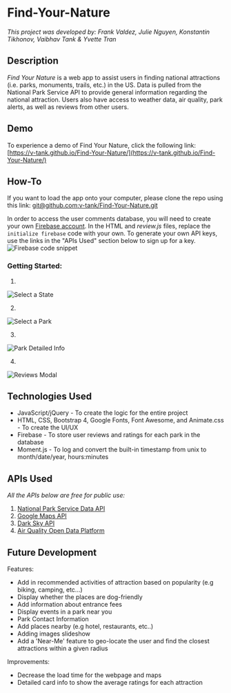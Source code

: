 # Find-Your-Nature
_This project was developed by: Frank Valdez, Julie Nguyen, Konstantin Tikhonov, Vaibhav Tank & Yvette Tran_


## Description ##

*Find Your Nature* is a web app to assist users in finding national attractions (i.e. parks, monuments, trails, etc.) in the US. Data is pulled from the National Park Service API to provide general information regarding the national attraction. Users also have access to weather data, air quality, park alerts, as well as reviews from other users.


## Demo ##

To experience a demo of Find Your Nature, click the following link: [https://v-tank.github.io/Find-Your-Nature/](https://v-tank.github.io/Find-Your-Nature/)


## How-To ## 

If you want to load the app onto your computer, please clone the repo using this link: [git@github.com:v-tank/Find-Your-Nature.git](git@github.com:v-tank/Find-Your-Nature.git)

In order to access the user comments database, you will need to create your own [Firebase account](https://firebase.google.com/). In the HTML and *review.js* files, replace the `initialize firebase` code with your own. To generate your own API keys, use the links in the "APIs Used" section below to sign up for a key.
![](https://github.com/v-tank/Find-Your-Nature/blob/readme/readme-images/firebase.png "Firebase code snippet")


### Getting Started: ###

1. 
![](https://github.com/v-tank/Find-Your-Nature/blob/readme/readme-images/Slide1.png "Select a State")

2. 
![](https://github.com/v-tank/Find-Your-Nature/blob/readme/readme-images/Slide2.png "Select a Park")

3. 
![](https://github.com/v-tank/Find-Your-Nature/blob/readme/readme-images/Slide3.png "Park Detailed Info")

4. 
![](https://github.com/v-tank/Find-Your-Nature/blob/readme/readme-images/Slide4.png "Reviews Modal")


## Technologies Used ##

* JavaScript/jQuery - To create the logic for the entire project
* HTML, CSS, Bootstrap 4, Google Fonts, Font Awesome, and Animate.css - To create the UI/UX
* Firebase - To store user reviews and ratings for each park in the database
* Moment.js - To log and convert the built-in timestamp from unix to month/date/year, hours:minutes 


## APIs Used ## 

_All the APIs below are free for public use:_
1. [National Park Service Data API](https://www.nps.gov/subjects/digital/nps-data-api.htm)
2. [Google Maps API](https://developers.google.com/maps/)
3. [Dark Sky API](https://darksky.net/dev)
4. [Air Quality Open Data Platform](http://aqicn.org/data-platform/token/#/)


## Future Development ##

Features:
* Add in recommended activities of attraction based on popularity (e.g biking, camping, etc…)
* Display whether the places are dog-friendly
* Add information about entrance fees
* Display events in a park near you
* Park Contact Information
* Add places nearby (e.g hotel, restaurants, etc..)
* Adding images slideshow
* Add a 'Near-Me' feature to geo-locate the user and find the closest attractions within a given radius

Improvements:
* Decrease the load time for the webpage and maps
* Detailed card info to show the average ratings for each attraction
